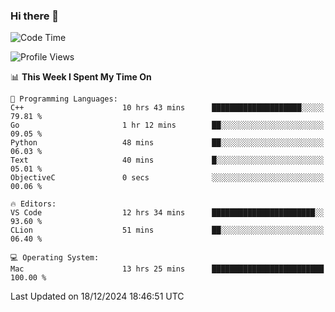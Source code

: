 ### Hi there 👋

<!--START_SECTION:waka-->
![Code Time](http://img.shields.io/badge/Code%20Time-883%20hrs%2047%20mins-blue)

![Profile Views](http://img.shields.io/badge/Profile%20Views-0-blue)

📊 **This Week I Spent My Time On** 

```text
💬 Programming Languages: 
C++                      10 hrs 43 mins      ████████████████████░░░░░   79.81 % 
Go                       1 hr 12 mins        ██░░░░░░░░░░░░░░░░░░░░░░░   09.05 % 
Python                   48 mins             ██░░░░░░░░░░░░░░░░░░░░░░░   06.03 % 
Text                     40 mins             █░░░░░░░░░░░░░░░░░░░░░░░░   05.01 % 
ObjectiveC               0 secs              ░░░░░░░░░░░░░░░░░░░░░░░░░   00.06 % 

🔥 Editors: 
VS Code                  12 hrs 34 mins      ███████████████████████░░   93.60 % 
CLion                    51 mins             ██░░░░░░░░░░░░░░░░░░░░░░░   06.40 % 

💻 Operating System: 
Mac                      13 hrs 25 mins      █████████████████████████   100.00 % 
```


 Last Updated on 18/12/2024 18:46:51 UTC
<!--END_SECTION:waka-->

<!--
**JackeyHua-SJTU/JackeyHua-SJTU** is a ✨ _special_ ✨ repository because its `README.md` (this file) appears on your GitHub profile.

Here are some ideas to get you started:

- 🔭 I’m currently working on ...
- 🌱 I’m currently learning ...
- 👯 I’m looking to collaborate on ...
- 🤔 I’m looking for help with ...
- 💬 Ask me about ...
- 📫 How to reach me: ...
- 😄 Pronouns: ...
- ⚡ Fun fact: ...
-->
